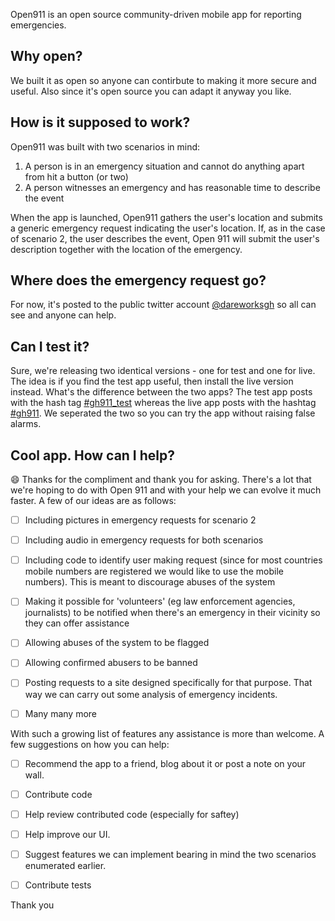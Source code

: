 Open911 is an open source community-driven mobile app for reporting emergencies.




## Why open?

We built it as open so anyone can contirbute to making it more secure and useful. Also since it's open source you can adapt it anyway you like.




## How is it supposed to work?

Open911 was built with two scenarios in mind:

1. A person is in an emergency situation and cannot do anything apart from hit a button (or two)
2. A person witnesses an emergency and has reasonable time to describe the event

When the app is launched, Open911 gathers the user's location and submits a generic emergency request indicating the user's location. If, as in the case of scenario 2, the user describes the event, Open 911 will submit the user's description together with the location of the emergency.




## Where does the emergency request go?

For now, it's posted to the public twitter account [@dareworksgh](https://twitter.com/dareworksgh) so all can see and anyone can help.




## Can I test it?

Sure, we're releasing two identical versions - one for test and one for live. The idea is if you find the test app useful, then install the live version instead. What's the difference between the two apps? The test app posts with the hash tag [#gh911_test](ttps://twitter.com/hashtag/gh911_test) whereas the live app posts with the hashtag [#gh911](ttps://twitter.com/hashtag/gh911). We seperated the two so you can try the app without raising false alarms.





## Cool app. How can I help?

:smile: Thanks for the compliment and thank you for asking. There's a lot that we're hoping to do with Open 911 and with your help we can evolve it much faster. A few of our ideas are as follows:

- [ ] Including pictures in emergency requests for scenario 2
- [ ] Including audio in emergency requests for both scenarios
- [ ] Including code to identify user making request (since for most countries mobile numbers are registered we would like to use the mobile numbers). This is meant to discourage abuses of the system
- [ ] Making it possible for 'volunteers' (eg law enforcement agencies, journalists) to be notified when there's an emergency in their vicinity so they can offer assistance
- [ ] Allowing abuses of the system to be flagged
- [ ] Allowing confirmed abusers to be banned
- [ ] Posting requests to a site designed specifically for that purpose. That way we can carry out some analysis of emergency incidents.
- [ ] Many many more


With such a growing list of features any assistance is more than welcome.
A few suggestions on how you can help:

- [ ] Recommend the app to a friend, blog about it or post a note on your wall.
- [ ] Contribute code
- [ ] Help review contributed code (especially for saftey)
- [ ] Help improve our UI. 
- [ ] Suggest features we can implement bearing in mind the two scenarios enumerated earlier.
- [ ] Contribute tests



Thank you



